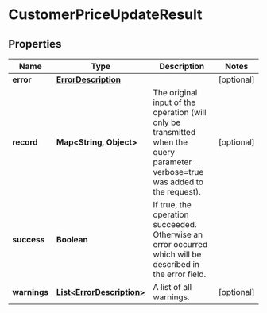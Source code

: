 

# CustomerPriceUpdateResult


## Properties

Name | Type | Description | Notes
------------ | ------------- | ------------- | -------------
**error** | [**ErrorDescription**](ErrorDescription.md) |  |  [optional]
**record** | **Map&lt;String, Object&gt;** | The original input of the operation (will only be transmitted when the query parameter verbose&#x3D;true was added to the request). |  [optional]
**success** | **Boolean** | If true, the operation succeeded. Otherwise an error occurred which will be described in the error field. | 
**warnings** | [**List&lt;ErrorDescription&gt;**](ErrorDescription.md) | A list of all warnings. |  [optional]



